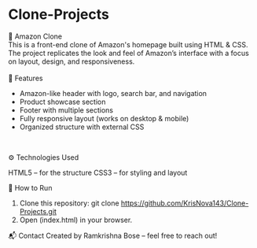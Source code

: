 # Clone-Projects
🛒 Amazon Clone
<br>
This is a front-end clone of Amazon's homepage built using HTML & CSS.
The project replicates the look and feel of Amazon’s interface with a focus on layout, design, and responsiveness.
<br><br>
🚀 Features
<br>
* Amazon-like header with logo, search bar, and navigation
* Product showcase section
* Footer with multiple sections
* Fully responsive layout (works on desktop & mobile)
* Organized structure with external CSS
<br>

⚙️ Technologies Used

HTML5 – for the structure
CSS3 – for styling and layout

📌 How to Run
1. Clone this repository:
git clone https://github.com/KrisNova143/Clone-Projects.git
2. Open (index.html) in your browser.

📬 Contact
Created by Ramkrishna Bose – feel free to reach out!
